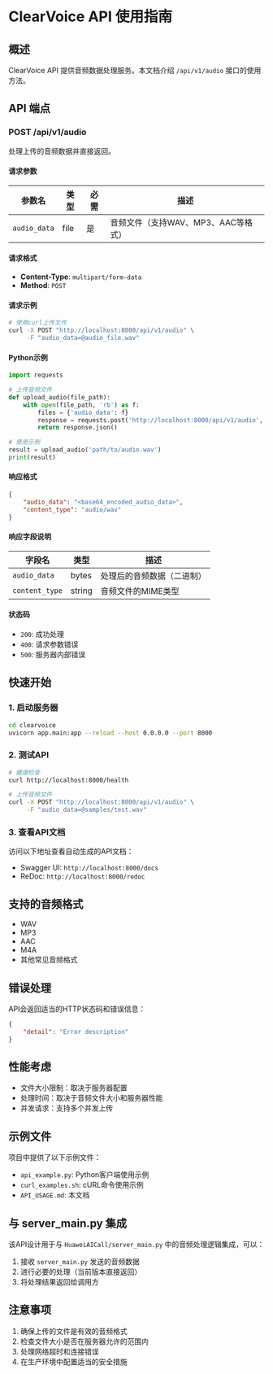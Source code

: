 # ClearVoice API 使用指南

## 概述

ClearVoice API 提供音频数据处理服务。本文档介绍 `/api/v1/audio` 接口的使用方法。

## API 端点

### POST /api/v1/audio

处理上传的音频数据并直接返回。

#### 请求参数

| 参数名 | 类型 | 必需 | 描述 |
|--------|------|------|------|
| `audio_data` | file | 是 | 音频文件（支持WAV、MP3、AAC等格式） |

#### 请求格式

- **Content-Type**: `multipart/form-data`
- **Method**: `POST`

#### 请求示例

```bash
# 使用curl上传文件
curl -X POST "http://localhost:8000/api/v1/audio" \
     -F "audio_data=@audio_file.wav"
```

#### Python示例

```python
import requests

# 上传音频文件
def upload_audio(file_path):
    with open(file_path, 'rb') as f:
        files = {'audio_data': f}
        response = requests.post('http://localhost:8000/api/v1/audio', files=files)
        return response.json()

# 使用示例
result = upload_audio('path/to/audio.wav')
print(result)
```

#### 响应格式

```json
{
    "audio_data": "<base64_encoded_audio_data>",
    "content_type": "audio/wav"
}
```

#### 响应字段说明

| 字段名 | 类型 | 描述 |
|--------|------|------|
| `audio_data` | bytes | 处理后的音频数据（二进制） |
| `content_type` | string | 音频文件的MIME类型 |

#### 状态码

- `200`: 成功处理
- `400`: 请求参数错误
- `500`: 服务器内部错误

## 快速开始

### 1. 启动服务器

```bash
cd clearvoice
uvicorn app.main:app --reload --host 0.0.0.0 --port 8000
```

### 2. 测试API

```bash
# 健康检查
curl http://localhost:8000/health

# 上传音频文件
curl -X POST "http://localhost:8000/api/v1/audio" \
     -F "audio_data=@samples/test.wav"
```

### 3. 查看API文档

访问以下地址查看自动生成的API文档：
- Swagger UI: `http://localhost:8000/docs`
- ReDoc: `http://localhost:8000/redoc`

## 支持的音频格式

- WAV
- MP3
- AAC
- M4A
- 其他常见音频格式

## 错误处理

API会返回适当的HTTP状态码和错误信息：

```json
{
    "detail": "Error description"
}
```

## 性能考虑

- 文件大小限制：取决于服务器配置
- 处理时间：取决于音频文件大小和服务器性能
- 并发请求：支持多个并发上传

## 示例文件

项目中提供了以下示例文件：

- `api_example.py`: Python客户端使用示例
- `curl_examples.sh`: cURL命令使用示例
- `API_USAGE.md`: 本文档

## 与 server_main.py 集成

该API设计用于与 `HuaweiAICall/server_main.py` 中的音频处理逻辑集成，可以：

1. 接收 `server_main.py` 发送的音频数据
2. 进行必要的处理（当前版本直接返回）
3. 将处理结果返回给调用方

## 注意事项

1. 确保上传的文件是有效的音频格式
2. 检查文件大小是否在服务器允许的范围内
3. 处理网络超时和连接错误
4. 在生产环境中配置适当的安全措施
